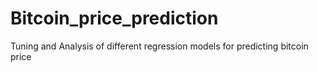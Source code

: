 # Bitcoin_price_prediction
Tuning and Analysis of different regression models for predicting bitcoin price
